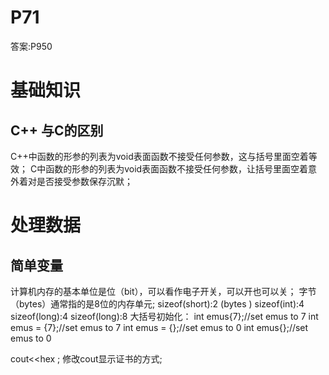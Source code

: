 ﻿# P71
答案:P950
# 基础知识 
## C++ 与C的区别
C++中函数的形参的列表为void表面函数不接受任何参数，这与括号里面空着等效；
C中函数的形参的列表为void表面函数不接受任何参数，让括号里面空着意外着对是否接受参数保存沉默；
# 处理数据
## 简单变量
计算机内存的基本单位是位（bit），可以看作电子开关，可以开也可以关；
字节（bytes）通常指的是8位的内存单元;
sizeof(short):2    (bytes )	sizeof(int):4 	sizeof(long):4	sizeof(long):8
大括号初始化：
int emus{7};//set emus to 7
int emus = {7};//set emus to 7
int emus = {};//set emus to 0
int emus{};//set emus to 0

cout<<hex ; 修改cout显示证书的方式;